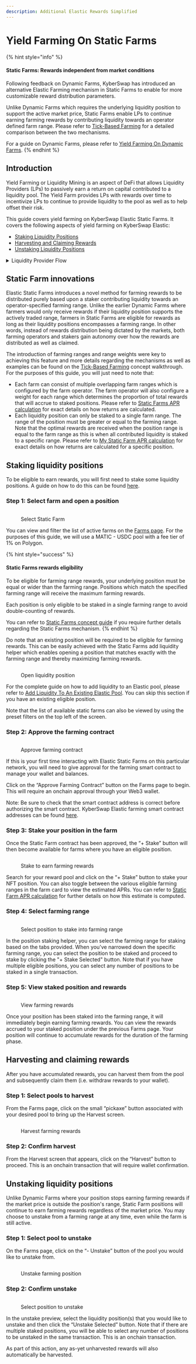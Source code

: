 ```yaml
---
description: Additional Elastic Rewards Simplified
---
```


# Yield Farming On Static Farms

{% hint style="info" %}
#### Static Farms: Rewards independent from market conditions

Following feedback on Dynamic Farms, KyberSwap has introduced an alternative Elastic Farming mechanism in Static Farms to enable for more customizable reward distribution parameters.&#x20;

Unlike Dynamic Farms which requires the underlying liquidity position to support the active market price, Static Farms enable LPs to continue earning farming rewards by contributing liquidity towards an operator defined farm range. Please refer to [Tick-Based Farming](../concepts/tick-based-farming.md) for a detailed comparison between the two mechanisms.

For a guide on Dynamic Farms, please refer to [Yield Farming On Dynamic Farms](yield-farming-on-dynamic-farms.md).
{% endhint %}

## Introduction

Yield Farming or Liquidity Mining is an aspect of DeFi that allows Liquidity Providers (LPs) to passively earn a return on capital contributed to a liquidity pool. The Yield Farm provides LPs with rewards over time to incentivize LPs to continue to provide liquidity to the pool as well as to help offset their risk.

This guide covers yield farming on KyberSwap Elastic Static Farms. It covers the following aspects of yield farming on KyberSwap Elastic:

* [Staking Liquidity Positions](yield-farming-on-static-farms.md#staking-liquidity-positions)
* [Harvesting and Claiming Rewards](yield-farming-on-static-farms.md#harvesting-and-claiming-rewards)
* [Unstaking Liquidity Positions](yield-farming-on-static-farms.md#unstaking-liquidity-positions)

<details>

<summary>Liquidity Provider Flow</summary>

Still deciding on which solution suits you best?&#x20;

* **Overview**: [Earn Yield By Contributing Liquidity](../../../kyberswap-solutions/kyberswap-interface/user-guides/earn-yield-by-contributing-liquidity.md)
* **Detailed comparison**:  [Classic vs Elastic](../../classic-vs-elastic/)&#x20;

#### Next steps

1. [Connect Your Wallet](../../../kyberswap-solutions/kyberswap-interface/user-guides/connect-your-wallet.md)
2. [Switching Networks](../../../kyberswap-solutions/kyberswap-interface/user-guides/selecting-preferred-network.md)
3. [Elastic Pool Creation ](elastic-pool-creation.md)
4. [Add Liquidity To An Existing Elastic Pool ](add-liquidity-to-an-existing-elastic-pool.md)
5. [Increasing Liquidity On Elastic](increasing-liquidity-on-elastic.md)&#x20;
6. [Elastic Fee Collection](elastic-fee-collection.md)&#x20;
7. **Yield Farming**
   * [On Dynamic Farms](yield-farming-on-dynamic-farms.md)
   * **On Static Farms <-**
8. [Removing Liquidity On Elastic](removing-liquidity-on-elastic.md)

</details>

## Static Farm innovations

Elastic Static Farms introduces a novel method for farming rewards to be distributed purely based upon a staker contributing liquidity towards an operator-specified farming range. Unlike the earlier Dynamic Farms where farmers would only receive rewards if their liquidity position supports the actively traded range, farmers in Static Farms are eligible for rewards as long as their liquidity positions encompasses a farming range. In other words, instead of rewards distribution being dictated by the markets, both farming operators and stakers gain autonomy over how the rewards are distributed as well as claimed.

The introduction of farming ranges and range weights were key to achieving this feature and more details regarding the mechanisms as well as examples can be found on the [Tick-Based Farming](../concepts/tick-based-farming.md) concept walkthrough. For the purposes of this guide, you will just need to note that:

* Each farm can consist of multiple overlapping farm ranges which is configured by the farm operator. The farm operator will also configure a weight for each range which determines the proportion of total rewards that will accrue to staked positions. Please refer to [Static Farms APR calculation](../concepts/apr-calculations.md#elastic-farm-v2-apr-calculation) for exact details on how returns are calculated.
* Each liquidity position can only be staked to a single farm range. The range of the position must be greater or equal to the farming range. Note that the optimal rewards are received when the position range is equal to the farm range as this is when all contributed liquidity is staked to a specific range. Please refer to [My Static Farm APR calculation](../concepts/apr-calculations.md#elastic-farm-v2-apr-calculation) for exact details on how returns are calculated for a specific position.

## Staking liquidity positions

To be eligible to earn rewards, you will first need to stake some liquidity positions. A guide on how to do this can be found [here](add-liquidity-to-an-existing-elastic-pool.md).

### **Step 1**: Select farm and open a position

<figure><img src="../../../.gitbook/assets/StaticFarms_AddLiquidity_SearchPools.png" alt=""><figcaption><p>Select Static Farm</p></figcaption></figure>

You can view and filter the list of active farms on the [Farms page](https://kyberswap.com/farms/). For the purposes of this guide, we will use a MATIC - USDC pool with a fee tier of 1% on Polygon.&#x20;

{% hint style="success" %}
#### Static Farms rewards eligibility

To be eligible for farming range rewards, your underlying position must be equal or wider than the farming range. Positions which match the specified farming range will receive the maximum farming rewards.

Each position is only eligible to be staked in a single farming range to avoid double-counting of rewards.

You can refer to [Static Farms concept guide](../concepts/tick-based-farming.md#static-farms) if you require further details regarding the Static Farms mechanism.
{% endhint %}

Do note that an existing position will be required to be eligible for farming rewards. This can be easily achieved with the Static Farms add liquidity helper which enables opening a position that matches exactly with the farming range and thereby maximizing farming rewards.

<figure><img src="../../../.gitbook/assets/StaticFarms_AddLiquidity_CreatePosition.png" alt=""><figcaption><p>Open liquidity position</p></figcaption></figure>

For the complete guide on how to add liquidity to an Elastic pool, please refer to [Add Liquidity To An Existing Elastic Pool](add-liquidity-to-an-existing-elastic-pool.md). You can skip this section if you have an existing eligible position.

Note that the list of available static farms can also be viewed by using the preset filters on the top left of the screen.&#x20;

### Step 2: Approve the farming contract

<figure><img src="../../../.gitbook/assets/StaticFarms_AddLiquidity_ApproveFarmContract.png" alt=""><figcaption><p>Approve farming contract</p></figcaption></figure>

If this is your first time interacting with Elastic Static Farms on this particular network, you will need to give approval for the farming smart contract to manage your wallet and balances.

Click on the “Approve Farming Contract” button on the Farms page to begin. This will require an onchain approval through your Web3 wallet.

Note: Be sure to check that the smart contract address is correct before authorizing the smart contract. KyberSwap Elastic farming smart contract addresses can be found [here](../contracts/elastic-farming-contract-addresses.md).

### **Step 3**: Stake your position in the farm

Once the Static Farm contract has been approved, the “+ Stake” button will then become available for farms where you have an eligible position.

<figure><img src="../../../.gitbook/assets/StaticFarms_AddLiquidity_StakeButton.png" alt=""><figcaption><p>Stake to earn farming rewards</p></figcaption></figure>

Search for your reward pool and click on the “+ Stake” button to stake your NFT position. You can also toggle between the various eligible farming ranges in the farm card to view the estimated APRs. You can refer to [Static Farm APR calculation](../concepts/apr-calculations.md#static-farm-apr-calculation) for further details on how this estimate is computed.

### Step 4: Select farming range

<figure><img src="../../../.gitbook/assets/StaticFarms_AddLiquidity_SelectNFT.png" alt=""><figcaption><p>Select position to stake into farming range</p></figcaption></figure>

In the position staking helper, you can select the farming range for staking based on the tabs provided. When you've narrowed down the specific farming range, you can select the position to be staked and proceed to stake by clicking the "+ Stake Selected" button. Note that if you have multiple eligible positions, you can select any number of positions to be staked in a single transaction.

### Step 5: View staked position and rewards

<figure><img src="../../../.gitbook/assets/StaticFarms_AddLiquidity_ViewStaked.png" alt=""><figcaption><p>View farming rewards</p></figcaption></figure>

Once your position has been staked into the farming range, it will immediately begin earning farming rewards. You can view the rewards accrued to your staked position under the previous Farms page. Your position will continue to accumulate rewards for the duration of the farming phase.

## Harvesting and claiming rewards

After you have accumulated rewards, you can harvest them from the pool and subsequently claim them (i.e. withdraw rewards to your wallet).

### **Step 1**: Select pools to harvest

From the Farms page, click on the small “pickaxe” button associated with your desired pool to bring up the Harvest screen.&#x20;

<figure><img src="../../../.gitbook/assets/StaticFarms_Harvest_PickAxeButton.png" alt=""><figcaption><p>Harvest farming rewards</p></figcaption></figure>

### Step 2: Confirm harvest

From the Harvest screen that appears, click on the “Harvest” button to proceed. This is an onchain transaction that will require wallet confirmation.

## Unstaking liquidity positions

Unlike Dynamic Farms where your position stops earning farming rewards if the market price is outside the position's range, Static Farm positions will continue to earn farming rewards regardless of the market price. You may choose to unstake from a farming range at any time, even while the farm is still active.

### **Step 1: Select pool to unstake**

On the Farms page, click on the “- Unstake” button of the pool you would like to unstake from.

<figure><img src="../../../.gitbook/assets/StaticFarms_Unstake_Button.png" alt=""><figcaption><p>Unstake farming position</p></figcaption></figure>

### Step 2: Confirm unstake

<figure><img src="../../../.gitbook/assets/StaticFarms_Unstake_Preview.png" alt=""><figcaption><p>Select position to unstake</p></figcaption></figure>

In the unstake preview, select the liquidity position(s) that you would like to unstake and then click the “Unstake Selected” button. Note that if there are multiple staked positions, you will be able to select any number of positions to be unstaked in the same transaction. This is an onchain transaction.

As part of this action, any as-yet unharvested rewards will also automatically be harvested.
